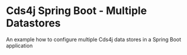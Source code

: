 # Cds4j Spring Boot - Multiple Datastores
An example how to configure multiple Cds4j data stores in a Spring Boot application
